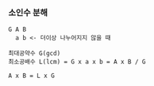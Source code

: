 ### 소인수 분해
```
G A B
  a b <- 더이상 나누어지지 않을 때

최대공약수 G(gcd)
최소공배수 L(lcm) = G x a x b = A x B / G

A x B = L x G
```
